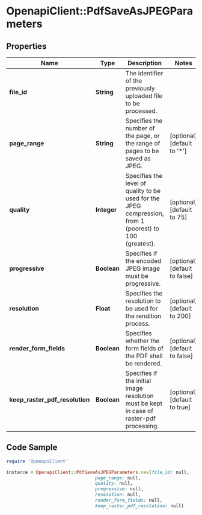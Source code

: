 # OpenapiClient::PdfSaveAsJPEGParameters

## Properties

Name | Type | Description | Notes
------------ | ------------- | ------------- | -------------
**file_id** | **String** | The identifier of the previously uploaded file to be processed. | 
**page_range** | **String** | Specifies the number of the page, or the range of pages to be saved as JPEG. | [optional] [default to &#39;*&#39;]
**quality** | **Integer** | Specifies the level of quality to be used for the JPEG compression, from 1 (poorest) to 100 (greatest). | [optional] [default to 75]
**progressive** | **Boolean** | Specifies if the encoded JPEG image must be progressive. | [optional] [default to false]
**resolution** | **Float** | Specifies the resolution to be used for the rendition process. | [optional] [default to 200]
**render_form_fields** | **Boolean** | Specifies whether the form fields of the PDF shall be rendered. | [optional] [default to false]
**keep_raster_pdf_resolution** | **Boolean** | Specifies if the initial image resolution must be kept in case of raster-pdf processing. | [optional] [default to true]

## Code Sample

```ruby
require 'OpenapiClient'

instance = OpenapiClient::PdfSaveAsJPEGParameters.new(file_id: null,
                                 page_range: null,
                                 quality: null,
                                 progressive: null,
                                 resolution: null,
                                 render_form_fields: null,
                                 keep_raster_pdf_resolution: null)
```


